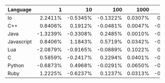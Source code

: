 | Language | 1 | 10 | 100 | 1000 | 10000 | 100000 |
| --- |  ---:| ---:| ---:| ---:| ---:| ---:|
| Io | 2.2411% | -0.5345% | -0.1322% | 0.0307% | 0.0035% | N.A. |
| C++ | 0.8406% | 0.1912% | -0.0481% | 0.0047% | -0.0008% | 0.0028% |
| Java | -1.3239% | -0.3308% | 0.2485% | 0.0010% | -0.0107% | 0.0039% |
| Javascript | 0.8406% | 1.1843% | 0.5719% | 0.0342% | -0.0155% | 0.0093% |
| Lua | -2.0879% | -0.9165% | -0.0889% | 0.1022% | 0.0151% | 0.0008% |
| C | 0.5859% | -0.2417% | 0.2294% | 0.0401% | -0.0158% | -0.0052% |
| Python | -0.6873% | 0.4968% | -0.0291% | 0.0650% | -0.0161% | -0.0054% |
| Ruby | 1.2225% | -0.6237% | 0.1237% | 0.0313% | -0.0266% | 0.0033% |
